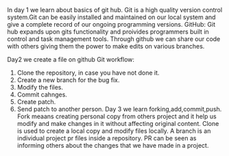 In day 1 we learn about basics of git hub.
Git is a high quality version control system.Git can be easily installed and maintained on our local system and give a complete record of our ongoing programming versions.
GitHub: Git hub expands upon gits functionality and proivides programmers built in control and task management tools.
Through github  we can share our code with others giving them the power to make edits on various branches.

Day2 we create a file on github
Git workflow:
1. Clone the repository, in case you have not done it.
2. Create a new branch for the bug fix.
3. Modify the files.
4. Commit cahnges.
5. Create patch.
6. Send patch to another person.
Day 3 we learn forking,add,commit,push.
Fork meaans creating personal copy from others project and it help us modify  and make changes in it without affecting original content.
Clone is used to create a local copy  and modify files locally.
A branch is an individual project pr files inside a repository. 
PR can be seen as informing others about the changes that we have made  in a project.
